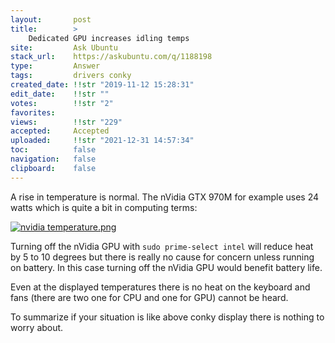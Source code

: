 ```yaml
---
layout:       post
title:        >
    Dedicated GPU increases idling temps
site:         Ask Ubuntu
stack_url:    https://askubuntu.com/q/1188198
type:         Answer
tags:         drivers conky
created_date: !!str "2019-11-12 15:28:31"
edit_date:    !!str ""
votes:        !!str "2"
favorites:    
views:        !!str "229"
accepted:     Accepted
uploaded:     !!str "2021-12-31 14:57:34"
toc:          false
navigation:   false
clipboard:    false
---
```


A rise in temperature is normal. The nVidia GTX 970M for example uses 24 watts which is quite a bit in computing terms:

[![nvidia temperature.png][1]][1]

Turning off the nVidia GPU with `sudo prime-select intel` will reduce heat by 5 to 10 degrees but there is really no cause for concern unless running on battery. In this case turning off the nVidia GPU would benefit battery life.

Even at the displayed temperatures there is no heat on the keyboard and fans (there are two one for CPU and one for GPU) cannot be heard.

To summarize if your situation is like above conky display there is nothing to worry about.

  [1]: https://i.stack.imgur.com/hM4Ot.png
